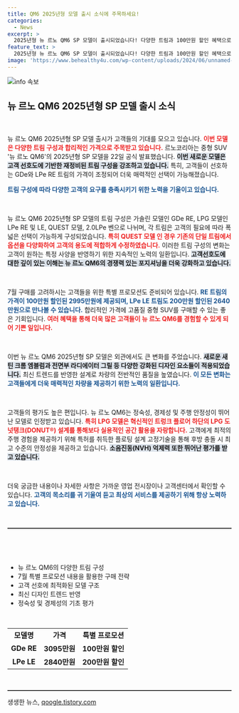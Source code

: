 ```yaml
---
title: QM6 2025년형 모델 출시 소식에 주목하세요!
categories:
  - News
excerpt: >
  2025년형 뉴 르노 QM6 SP 모델이 출시되었습니다! 다양한 트림과 100만원 할인 혜택으로 합리적인 가격에 만날 수 있는 기회, 놓치지 마세요! 
feature_text: >
  2025년형 뉴 르노 QM6 SP 모델이 출시되었습니다! 다양한 트림과 100만원 할인 혜택으로 합리적인 가격에 만날 수 있는 기회, 놓치지 마세요! 
image: 'https://www.behealthy4u.com/wp-content/uploads/2024/06/unnamed-file.png'
---
```


<p><img src="https://www.behealthy4u.com/wp-content/uploads/2024/06/unnamed-file.png" alt="info 속보" /></p>

<h2 data-ke-size="size26">뉴 르노 QM6 2025년형 SP 모델 출시 소식</h2>

<p data-ke-size="size16">&nbsp;</p>

<p>뉴 르노 QM6 2025년형 SP 모델 출시가 고객들의 기대를 모으고 있습니다. <b><span style="color: #ee2323;">이번 모델은 다양한 트림 구성과 합리적인 가격으로 주목받고 있습니다.</span></b> 르노코리아는 중형 SUV '뉴 르노 QM6'의 2025년형 SP 모델을 22일 공식 발표했습니다. <b><span style="background-color: #21538527;">이번 새로운 모델은 고객 선호도에 기반한 재정비된 트림 구성을 강조하고 있습니다.</span></b> 특히, 고객들이 선호하는 GDe와 LPe RE 트림의 가격이 조정되어 더욱 매력적인 선택이 가능해졌습니다. </p>

<p><b><span style="color: #1a5490;">트림 구성에 따라 다양한 고객의 요구를 충족시키기 위한 노력을 기울이고 있습니다.</span></b> </p>

<p data-ke-size="size16">&nbsp;</p>

<p>뉴 르노 QM6 2025년형 SP 모델의 트림 구성은 가솔린 모델인 GDe RE, LPG 모델인 LPe RE 및 LE, QUEST 모델, 2.0LPe 벤으로 나뉘며, 각 트림은 고객의 필요에 따라 폭넓은 선택이 가능하게 구성되었습니다. <b><span style="color: #ee2323;">특히 QUEST 모델 인 경우 기존의 단일 트림에서 옵션을 다양화하여 고객의 용도에 적합하게 수정하였습니다.</span></b> 이러한 트림 구성의 변화는 고객이 원하는 특정 사양을 반영하기 위한 지속적인 노력의 일환입니다. <b><span style="background-color: #21538527;">고객선호도에 대한 깊이 있는 이해는 뉴 르노 QM6의 경쟁력 있는 포지셔닝을 더욱 강화하고 있습니다.</span></b></p>

<p data-ke-size="size16">&nbsp;</p>

<p>7월 구매를 고려하시는 고객들을 위한 특별 프로모션도 준비되어 있습니다. <b><span style="color: #1a5490;">RE 트림의 가격이 100만원 할인된 2995만원에 제공되며, LPe LE 트림도 200만원 할인된 2640만원으로 만나볼 수 있습니다.</span></b> 합리적인 가격에 고품질 중형 SUV를 구매할 수 있는 좋은 기회입니다. <b><span style="color: #ee2323;">여러 혜택을 통해 더욱 많은 고객들이 뉴 르노 QM6를 경험할 수 있게 되어 기쁜 일입니다.</span></b> </p>

<p data-ke-size="size16">&nbsp;</p>

<p>이번 뉴 르노 QM6 2025년형 SP 모델은 외관에서도 큰 변화를 주었습니다. <b><span style="background-color: #21538527;">새로운 새틴 크롬 엠블럼과 전면부 라디에이터 그릴 등 다양한 강화된 디자인 요소들이 적용되었습니다.</span></b> 최신 트렌드를 반영한 설계로 차량의 전반적인 품질을 높였습니다. <b><span style="color: #1a5490;">이 모든 변화는 고객들에게 더욱 매력적인 차량을 제공하기 위한 노력의 일환입니다.</span></b></p>

<p data-ke-size="size16">&nbsp;</p>

<p>고객들의 평가도 높은 편입니다. 뉴 르노 QM6는 정숙성, 경제성 및 주행 안정성이 뛰어난 모델로 인정받고 있습니다. <b><span style="color: #ee2323;">특히 LPG 모델은 혁신적인 트렁크 플로어 하단의 LPG 도넛탱크(DONUT®) 설계를 통해보다 실용적인 공간 활용을 자랑합니다.</span></b> 고객에게 최적의 주행 경험을 제공하기 위해 특허를 취득한 플로팅 설계 고정기술을 통해 후방 충돌 시 최고 수준의 안정성을 제공하고 있습니다. <b><span style="background-color: #21538527;">소음진동(NVH) 억제력 또한 뛰어난 평가를 받고 있습니다.</span></b></p>

<p data-ke-size="size16">&nbsp;</p>

<p>더욱 궁금한 내용이나 자세한 사항은 가까운 영업 전시장이나 고객센터에서 확인할 수 있습니다. <b><span style="color: #1a5490;">고객의 목소리를 귀 기울여 듣고 최상의 서비스를 제공하기 위해 항상 노력하고 있습니다.</span></b> </p>

<p data-ke-size="size16">&nbsp;</p>

<hr style="height: 2px; background-color: #333;">

<p data-ke-size="size16">&nbsp;</p>

<p data-ke-size="size16">&nbsp;</p>

<ul>
    <li>뉴 르노 QM6의 다양한 트림 구성</li>
    <li>7월 특별 프로모션 내용을 활용한 구매 전략</li>
    <li>고객 선호에 최적화된 모델 구조</li>
    <li>최신 디자인 트렌드 반영</li>
    <li>정숙성 및 경제성의 기초 평가</li>
</ul>

<p data-ke-size="size16">&nbsp;</p>

<table style="border-collapse: collapse; width: 100%;">
    <tr>
        <td style="text-align: center; height: 17px;"><b>모델명</b></td>
        <td style="text-align: center; height: 17px;"><b>가격</b></td>
        <td style="text-align: center; height: 17px;"><b>특별 프로모션</b></td>
    </tr>
    <tr>
        <td style="text-align: center; height: 17px;"><b>GDe RE</b></td>
        <td style="text-align: center; height: 17px;"><b>3095만원</b></td>
        <td style="text-align: center; height: 17px;"><b>100만원 할인</b></td>
    </tr>
    <tr>
        <td style="text-align: center; height: 17px;"><b>LPe LE</b></td>
        <td style="text-align: center; height: 17px;"><b>2840만원</b></td>
        <td style="text-align: center; height: 17px;"><b>200만원 할인</b></td>
    </tr>
</table>

<p data-ke-size="size16">&nbsp;</p>

<hr style="height: 2px; background-color: #333;">
생생한 뉴스, <a href="https://qoogle.tistory.com" rel="dofollow">qoogle.tistory.com</a>


